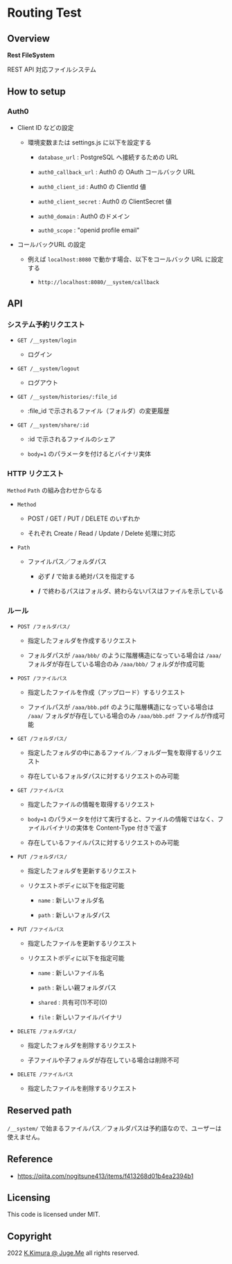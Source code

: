 # Routing Test

## Overview

**Rest FileSystem**

REST API 対応ファイルシステム


## How to setup

### Auth0

- Client ID などの設定

  - 環境変数または settings.js に以下を設定する

    - `database_url` : PostgreSQL へ接続するための URL

    - `auth0_callback_url` : Auth0 の OAuth コールバック URL

    - `auth0_client_id` : Auth0 の ClientId 値

    - `auth0_client_secret` : Auth0 の ClientSecret 値

    - `auth0_domain` : Auth0 のドメイン

    - `auth0_scope` : "openid profile email"

- コールバックURL の設定

  - 例えば `localhost:8080` で動かす場合、以下をコールバック URL に設定する

    - `http://localhost:8080/__system/callback`



## API

### システム予約リクエスト

- `GET /__system/login`

  - ログイン

- `GET /__system/logout`

  - ログアウト

- `GET /__system/histories/:file_id`

  - :file_id で示されるファイル（フォルダ）の変更履歴

- `GET /__system/share/:id`

  - :id で示されるファイルのシェア

  - `body=1` のパラメータを付けるとバイナリ実体


### HTTP リクエスト

`Method` `Path` の組み合わせからなる

- `Method`

  - POST / GET / PUT / DELETE のいずれか

  - それぞれ Create / Read / Update / Delete 処理に対応

- `Path`

  - ファイルパス／フォルダパス

    - 必ず **/** で始まる絶対パスを指定する

    - **/** で終わるパスはフォルダ、終わらないパスはファイルを示している


### ルール

- `POST /フォルダパス/` 

  - 指定したフォルダを作成するリクエスト

  - フォルダパスが `/aaa/bbb/` のように階層構造になっている場合は `/aaa/` フォルダが存在している場合のみ `/aaa/bbb/` フォルダが作成可能

- `POST /ファイルパス` 

  - 指定したファイルを作成（アップロード）するリクエスト

  - ファイルパスが `/aaa/bbb.pdf` のように階層構造になっている場合は `/aaa/` フォルダが存在している場合のみ `/aaa/bbb.pdf` ファイルが作成可能

- `GET /フォルダパス/` 

  - 指定したフォルダの中にあるファイル／フォルダ一覧を取得するリクエスト

  - 存在しているフォルダパスに対するリクエストのみ可能

- `GET /ファイルパス` 

  - 指定したファイルの情報を取得するリクエスト

  - `body=1` のパラメータを付けて実行すると、ファイルの情報ではなく、ファイルバイナリの実体を Content-Type 付きで返す

  - 存在しているファイルパスに対するリクエストのみ可能

- `PUT /フォルダパス/` 

  - 指定したフォルダを更新するリクエスト

  - リクエストボディに以下を指定可能

    - `name` : 新しいフォルダ名

    - `path` : 新しいフォルダパス

- `PUT /ファイルパス` 

  - 指定したファイルを更新するリクエスト

  - リクエストボディに以下を指定可能

    - `name` : 新しいファイル名

    - `path` : 新しい親フォルダパス

    - `shared` : 共有可(1)不可(0)

    - `file` : 新しいファイルバイナリ

- `DELETE /フォルダパス/` 

  - 指定したフォルダを削除するリクエスト

  - 子ファイルや子フォルダが存在している場合は削除不可

- `DELETE /ファイルパス` 

  - 指定したファイルを削除するリクエスト


## Reserved path

`/__system/` で始まるファイルパス／フォルダパスは予約語なので、ユーザーは使えません。


## Reference

- https://qiita.com/nogitsune413/items/f413268d01b4ea2394b1


## Licensing

This code is licensed under MIT.


## Copyright

2022  [K.Kimura @ Juge.Me](https://github.com/dotnsf) all rights reserved.
